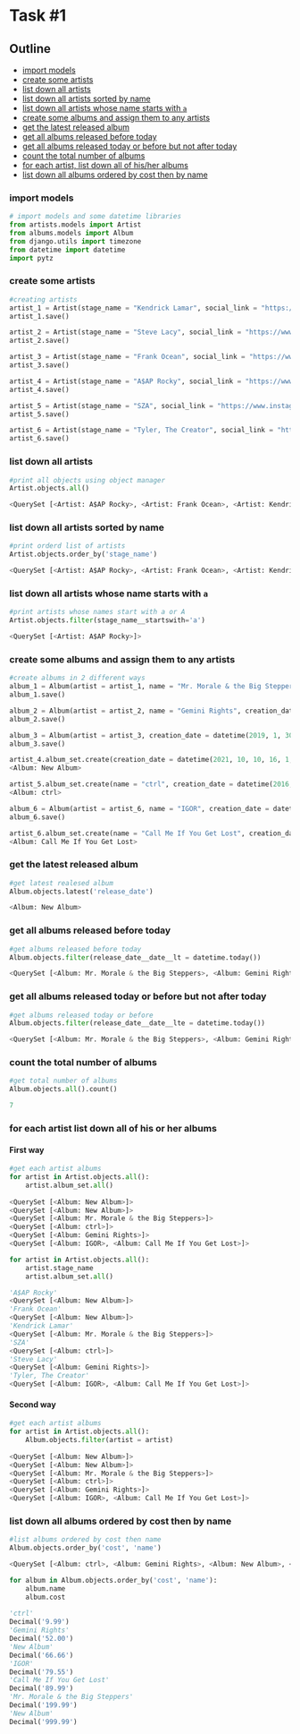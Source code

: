 # Task #1

## Outline

* [import models](#import-models)
* [create some artists](#create-some-artists)
* [list down all artists](#list-down-all-artists)
* [list down all artists sorted by name](#list-down-all-artists-sorted-by-name)
* [list down all artists whose name starts with `a`](#list-down-all-artists-whose-name-starts-with-a)
* [create some albums and assign them to any artists](#create-some-albums-and-assign-them-to-any-artists) 
* [get the latest released album](#get-the-latest-released-album)
* [get all albums released before today](#get-all-albums-released-before-today)
* [get all albums released today or before but not after today](#get-all-albums-released-today-or-before-but-not-after-today)
* [count the total number of albums](#count-the-total-number-of-albums)
* [for each artist, list down all of his/her albums](#for-each-artist-list-down-all-of-his-or-her-albums) 
* [list down all albums ordered by cost then by name](#list-down-all-albums-ordered-by-cost-then-by-name)

### import models

```python
# import models and some datetime libraries
from artists.models import Artist
from albums.models import Album
from django.utils import timezone
from datetime import datetime
import pytz
```

### create some artists

```python
#creating artists
artist_1 = Artist(stage_name = "Kendrick Lamar", social_link = "https://www.instagram.com/kendricklamar/")
artist_1.save()

artist_2 = Artist(stage_name = "Steve Lacy", social_link = "https://www.instagram.com/steve.lacy/")
artist_2.save()

artist_3 = Artist(stage_name = "Frank Ocean", social_link = "https://www.instagram.com/blonded/")
artist_3.save()

artist_4 = Artist(stage_name = "A$AP Rocky", social_link = "https://www.instagram.com/asaprocky/")
artist_4.save()

artist_5 = Artist(stage_name = "SZA", social_link = "https://www.instagram.com/sza/")
artist_5.save()

artist_6 = Artist(stage_name = "Tyler, The Creator", social_link = "https://www.instagram.com/feliciathegoat/")
artist_6.save()
```

### list down all artists

```python
#print all objects using object manager
Artist.objects.all()

<QuerySet [<Artist: A$AP Rocky>, <Artist: Frank Ocean>, <Artist: Kendrick Lamar>, <Artist: SZA>, <Artist: Steve Lacy>, <Artist: Tyler, The Creator>]>
```

### list down all artists sorted by name

```python
#print orderd list of artists
Artist.objects.order_by('stage_name')

<QuerySet [<Artist: A$AP Rocky>, <Artist: Frank Ocean>, <Artist: Kendrick Lamar>, <Artist: SZA>, <Artist: Steve Lacy>, <Artist: Tyler, The Creator>]>
```

### list down all artists whose name starts with `a`

```python
#print artists whose names start with a or A
Artist.objects.filter(stage_name__startswith='a')

<QuerySet [<Artist: A$AP Rocky>]>
```

### create some albums and assign them to any artists

```python
#create albums in 2 different ways
album_1 = Album(artist = artist_1, name = "Mr. Morale & the Big Steppers", creation_date = datetime(2022, 1, 1, 12, 34, 56, tzinfo = pytz.utc), release_date = datetime(2022, 5, 13, 0, 0, 0, tzinfo = pytz.utc), cost = 199.99)
album_1.save()

album_2 = Album(artist = artist_2, name = "Gemini Rights", creation_date = datetime(2021, 12, 10, 0, 34, 56, tzinfo = pytz.utc), release_date = datetime(2022, 7, 15, 0, 0, 0, tzinfo = pytz.utc), cost = 52)
album_2.save()

album_3 = Album(artist = artist_3, creation_date = datetime(2019, 1, 30, 0, 0, 0, tzinfo = pytz.utc), release_date = datetime(2023, 1, 1, 0, 0, 0, tzinfo = pytz.utc), cost = 999.99)
album_3.save()

artist_4.album_set.create(creation_date = datetime(2021, 10, 10, 16, 1, 40, tzinfo = pytz.utc), release_date = datetime(2023, 6, 6, 6, 6, 6, tzinfo = pytz.utc), cost = 66.66)
<Album: New Album>

artist_5.album_set.create(name = "ctrl", creation_date = datetime(2016, 12, 12, 12, 12, 12, tzinfo = pytz.utc), release_date = datetime(2017, 6, 9, 0, 0, 0, tzinfo = pytz.utc), cost = 9.99)
<Album: ctrl>

album_6 = Album(artist = artist_6, name = "IGOR", creation_date = datetime(2015, 10, 9, 0, 34, 12, tzinfo = pytz.utc), release_date = datetime(2019, 5, 17, 0, 0, 0, tzinfo = pytz.utc), cost = 79.55)
album_6.save()

artist_6.album_set.create(name = "Call Me If You Get Lost", creation_date = datetime(2019, 6, 7, 0, 0, 0, tzinfo = pytz.utc), release_date = datetime(2021, 6, 25, 0, 0, 0, tzinfo = pytz.utc), cost = 89.99)
<Album: Call Me If You Get Lost>
```

### get the latest released album

```python
#get latest realesed album
Album.objects.latest('release_date')

<Album: New Album>
```

### get all albums released before today

```python
#get albums released before today
Album.objects.filter(release_date__date__lt = datetime.today())

<QuerySet [<Album: Mr. Morale & the Big Steppers>, <Album: Gemini Rights>, <Album: ctrl>, <Album: IGOR>, <Album: Call Me If You Get Lost>]>
```

### get all albums released today or before but not after today

```python
#get albums released today or before
Album.objects.filter(release_date__date__lte = datetime.today())

<QuerySet [<Album: Mr. Morale & the Big Steppers>, <Album: Gemini Rights>, <Album: ctrl>, <Album: IGOR>, <Album: Call Me If You Get Lost>]>
```

### count the total number of albums

```python
#get total number of albums
Album.objects.all().count()

7
```

### for each artist list down all of his or her albums

#### First way
```python
#get each artist albums
for artist in Artist.objects.all():
    artist.album_set.all()
 
<QuerySet [<Album: New Album>]>
<QuerySet [<Album: New Album>]>
<QuerySet [<Album: Mr. Morale & the Big Steppers>]>
<QuerySet [<Album: ctrl>]>
<QuerySet [<Album: Gemini Rights>]>
<QuerySet [<Album: IGOR>, <Album: Call Me If You Get Lost>]>
```

```python
for artist in Artist.objects.all():
    artist.stage_name
    artist.album_set.all()

'A$AP Rocky'
<QuerySet [<Album: New Album>]>
'Frank Ocean'
<QuerySet [<Album: New Album>]>
'Kendrick Lamar'
<QuerySet [<Album: Mr. Morale & the Big Steppers>]>
'SZA'
<QuerySet [<Album: ctrl>]>
'Steve Lacy'
<QuerySet [<Album: Gemini Rights>]>
'Tyler, The Creator'
<QuerySet [<Album: IGOR>, <Album: Call Me If You Get Lost>]>
```

#### Second way

```python
#get each artist albums
for artist in Artist.objects.all():
    Album.objects.filter(artist = artist)
 
<QuerySet [<Album: New Album>]>
<QuerySet [<Album: New Album>]>
<QuerySet [<Album: Mr. Morale & the Big Steppers>]>
<QuerySet [<Album: ctrl>]>
<QuerySet [<Album: Gemini Rights>]>
<QuerySet [<Album: IGOR>, <Album: Call Me If You Get Lost>]>
```

### list down all albums ordered by cost then by name

```python
#list albums ordered by cost then name
Album.objects.order_by('cost', 'name')

<QuerySet [<Album: ctrl>, <Album: Gemini Rights>, <Album: New Album>, <Album: IGOR>, <Album: Call Me If You Get Lost>, <Album: Mr. Morale & the Big Steppers>, <Album: New Album>]>
```

```python
for album in Album.objects.order_by('cost', 'name'):
    album.name
    album.cost
 
'ctrl'
Decimal('9.99')
'Gemini Rights'
Decimal('52.00')
'New Album'
Decimal('66.66')
'IGOR'
Decimal('79.55')
'Call Me If You Get Lost'
Decimal('89.99')
'Mr. Morale & the Big Steppers'
Decimal('199.99')
'New Album'
Decimal('999.99')
```

